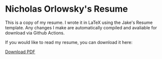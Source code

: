 # Nicholas Orlowsky's Resume

This is a copy of my resume. I wrote it in LaTeX using the Jake's Resume template. Any changes I make are automatically compiled and avaliable for download via Github Actions.

If you would like to read my resume, you can download it here: 

[Download PDF](https://github.com/nickorlow/resume/releases/download/latest/resume-nickorlow.pdf)

